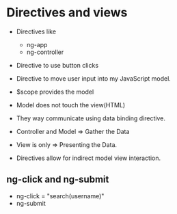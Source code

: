 # Directives and views

- Directives like
	- ng-app
	- ng-controller

- Directive to use button clicks
- Directive to move user input into my JavaScript model.
- $scope provides the model
- Model does not touch the view(HTML)
- They way communicate using data binding directive.
- Controller and Model => Gather the Data
- View is only => Presenting the Data.
- Directives allow for indirect model view interaction.

## ng-click and ng-submit

- ng-click = "search(username)"
- ng-submit
